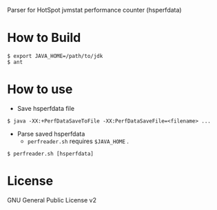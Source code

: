 Parser for HotSpot jvmstat performance counter (hsperfdata)

# How to Build

```
$ export JAVA_HOME=/path/to/jdk
$ ant
```

# How to use

* Save hsperfdata file

```
$ java -XX:+PerfDataSaveToFile -XX:PerfDataSaveFile=<filename> ...
```

* Parse saved hsperfdata
    * `perfreader.sh` requires `$JAVA_HOME` .

```
$ perfreader.sh [hsperfdata]
```

# License

GNU General Public License v2

